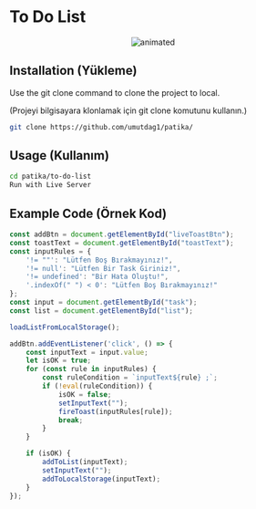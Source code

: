 # To Do List

<p align="center">
  <img src="https://user-images.githubusercontent.com/57832605/155050621-b962021d-0fad-4359-8274-e266891fd248.gif" alt="animated" />
</p>

## Installation (Yükleme)

Use the git clone command to clone the project to local.

(Projeyi bilgisayara klonlamak için git clone komutunu kullanın.)

```bash
git clone https://github.com/umutdag1/patika/
```

## Usage (Kullanım)

```bash
cd patika/to-do-list
Run with Live Server
```

## Example Code (Örnek Kod)
```js
const addBtn = document.getElementById("liveToastBtn");
const toastText = document.getElementById("toastText");
const inputRules = {
    '!= ""': "Lütfen Boş Bırakmayınız!",
    '!= null': "Lütfen Bir Task Giriniz!",
    '!= undefined': "Bir Hata Oluştu!",
    '.indexOf(" ") < 0': "Lütfen Boş Bırakmayınız!"
};
const input = document.getElementById("task");
const list = document.getElementById("list");

loadListFromLocalStorage();

addBtn.addEventListener('click', () => {
    const inputText = input.value;
    let isOK = true;
    for (const rule in inputRules) {
        const ruleCondition = `inputText${rule} ;`;
        if (!eval(ruleCondition)) {
            isOK = false;
            setInputText("");
            fireToast(inputRules[rule]);
            break;
        }
    }

    if (isOK) {
        addToList(inputText);
        setInputText("");
        addToLocalStorage(inputText);
    }
});
```
